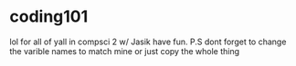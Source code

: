 # coding101
lol for all of yall in compsci 2 w/ Jasik have fun.
P.S dont forget to change the varible names to match mine or just copy the whole thing
